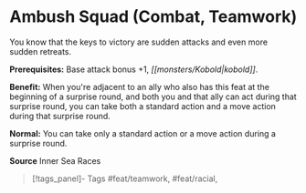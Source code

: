 ﻿---
cssclass: [feats]

---
# Ambush Squad (Combat, Teamwork)

You know that the keys to victory are sudden attacks and even more sudden retreats.

**Prerequisites:** Base attack bonus +1, _[[monsters/Kobold|kobold]]_.

**Benefit:** When you're adjacent to an ally who also has this feat at the beginning of a surprise round, and both you and that ally can act during that surprise round, you can take both a standard action and a move action during that surprise round.

**Normal:** You can take only a standard action or a move action during a surprise round.

**Source** Inner Sea Races
>[!tags_panel]- Tags
> #feat/teamwork, #feat/racial, 